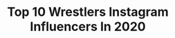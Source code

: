 ---
title: Top 10 Wrestlers Instagram Influencers In 2020
description: >-
  Find top wrestlers Instagram influencers in 2020. Most popular hashtags: # #coversong #cosplay #austingunn.
platform: Instagram
profiles:
  - username: "komeilghasemi"
    fullname: >-
      Komeil Ghasemi(كميل قاسمى)
    location: "Iran"
    followers: 63392
    engagement: 593
    commentsToLikes: 0.027529
    id: ck6tkxl9t5lpk0j71yacxa5id
    verified: false
    hashtags: "#stay"
  - username: "hasan_yazdani73"
    fullname: >-
      hasan yazdani73
    location: "Iran"
    followers: 500258
    engagement: 2870
    commentsToLikes: 0.042018
    id: ck15pzye40gmn0i193kktjuhv
    verified: true
    hashtags: ""
  - username: "m.h.mohammadian"
    fullname: >-
      
    location: "Iran"
    followers: 32832
    engagement: 2464
    commentsToLikes: 0.052724
    id: ck9wi2si30kc00j78usc8tw4x
    verified: false
    hashtags: ""
  - username: "reza.yazdanii"
    fullname: >-
      Reza Yazdani
    location: "Iran"
    followers: 114017
    engagement: 3198
    commentsToLikes: 0.036114
    id: ck9wi2q940k390j78tjbv686s
    verified: false
    hashtags: ""
  - username: "yones_emamii"
    fullname: >-
      
    location: "Iran"
    followers: 35912
    engagement: 3048
    commentsToLikes: 0.049664
    id: ck9wi2o8w0jt10j78zntw8g1n
    verified: false
    hashtags: ""
  - username: "hamedbali60"
    fullname: >-
      hamed
    location: "Iran"
    followers: 4258
    engagement: 2900
    commentsToLikes: 0.098673
    id: ck6u00e7ecx340j7193huun96
    verified: false
    hashtags: "#studiodani"
  - username: "jennyfransson"
    fullname: >-
      Jenny Fransson
    location: "Sweden"
    followers: 7741
    engagement: 922
    commentsToLikes: 0.098033
    id: ck6u5b4ik8lst0j71f40r1aam
    verified: false
    hashtags: "#baralitebitter, #idrottsgalan, #tillsammans, #yasuragi"
  - username: "hadi.vahedi03"
    fullname: >-
      Hadi.vahedi03
    location: "Iran"
    followers: 12450
    engagement: 1461
    commentsToLikes: 0.030337
    id: ckaoz569okeyc0i78kcg326rr
    verified: false
    hashtags: "#khakemorde, #teo, #samoyed, #khafan"
  - username: "shidahikaru"
    fullname: >-
      Hikaru Shida
    location: ""
    followers: 86247
    engagement: 1129
    commentsToLikes: 0.020941
    id: ck5bta50xflkq0i11cg8igcth
    verified: false
    hashtags: "#spoileralert, #japanesefood, #cheseecake, #starbucks"
  - username: "callmekrisstat"
    fullname: >-
      Kris Statlander
    location: "United States"
    followers: 43151
    engagement: 909
    commentsToLikes: 0.023837
    id: ck5cjyl3wvraa0i11no7xou9b
    verified: false
    hashtags: "#fanart, #vogue, #aewdynamite, #rogueandstorm"
---